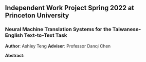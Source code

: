 ## Independent Work Project Spring 2022 at Princeton University

### Neural Machine Translation Systems for the Taiwanese-English Text-to-Text Task
**Author**: Ashley Teng
**Adviser**: Professor Danqi Chen

**Abstract**:
